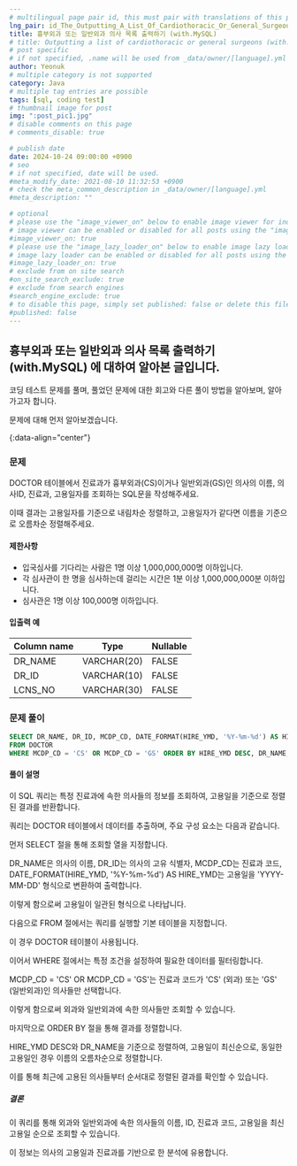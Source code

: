 ```yaml
---
# multilingual page pair id, this must pair with translations of this page. (This name must be unique)
lng_pair: id_The_Outputting_A_List_Of_Cardiothoracic_Or_General_Surgeous
title: 흉부외과 또는 일반외과 의사 목록 출력하기 (with.MySQL)
# title: Outputting a list of cardiothoracic or general surgeons (with.MySQL)
# post specific
# if not specified, .name will be used from _data/owner/[language].yml
author: Yeonuk
# multiple category is not supported
category: Java
# multiple tag entries are possible
tags: [sql, coding test]
# thumbnail image for post
img: ":post_pic1.jpg"
# disable comments on this page
# comments_disable: true

# publish date
date: 2024-10-24 09:00:00 +0900
# seo
# if not specified, date will be used.
#meta_modify_date: 2021-08-10 11:32:53 +0900
# check the meta_common_description in _data/owner/[language].yml
#meta_description: ""

# optional
# please use the "image_viewer_on" below to enable image viewer for individual pages or posts (_posts/ or [language]/_posts folders).
# image viewer can be enabled or disabled for all posts using the "image_viewer_posts: true" setting in _data/conf/main.yml.
#image_viewer_on: true
# please use the "image_lazy_loader_on" below to enable image lazy loader for individual pages or posts (_posts/ or [language]/_posts folders).
# image lazy loader can be enabled or disabled for all posts using the "image_lazy_loader_posts: true" setting in _data/conf/main.yml.
#image_lazy_loader_on: true
# exclude from on site search
#on_site_search_exclude: true
# exclude from search engines
#search_engine_exclude: true
# to disable this page, simply set published: false or delete this file
#published: false
---
```


<!-- outline-start -->

## 흉부외과 또는 일반외과 의사 목록 출력하기 (with.MySQL) 에 대하여 알아본 글입니다.

코딩 테스트 문제를 풀며, 풀었던 문제에 대한 회고와 다른 풀이 방법을 알아보며, 알아가고자 합니다.

문제에 대해 먼저 알아보겠습니다.

{:data-align="center"}

<!-- outline-end -->

### 문제

DOCTOR 테이블에서 진료과가 흉부외과(CS)이거나 일반외과(GS)인 의사의 이름, 의사ID, 진료과, 고용일자를 조회하는 SQL문을 작성해주세요.

이때 결과는 고용일자를 기준으로 내림차순 정렬하고, 고용일자가 같다면 이름을 기준으로 오름차순 정렬해주세요.

#### 제한사항

- 입국심사를 기다리는 사람은 1명 이상 1,000,000,000명 이하입니다.
- 각 심사관이 한 명을 심사하는데 걸리는 시간은 1분 이상 1,000,000,000분 이하입니다.
- 심사관은 1명 이상 100,000명 이하입니다.

#### 입출력 예

| Column name | Type        | Nullable |
| ----------- | ----------- | -------- |
| DR_NAME     | VARCHAR(20) | FALSE    |
| DR_ID       | VARCHAR(10) | FALSE    |
| LCNS_NO     | VARCHAR(30) | FALSE    |

<!-- | begin | target | words                                      | return |
| ----- | ------ | ------------------------------------------ | ------ |
| "hit" | "cog"  | ["hot", "dot", "dog", "lot", "log", "cog"] | 4      |
| "hit" | "cog"  | ["hot", "dot", "dog", "lot", "log"]        | 0      | -->

### 문제 풀이

```sql
SELECT DR_NAME, DR_ID, MCDP_CD, DATE_FORMAT(HIRE_YMD, '%Y-%m-%d') AS HIRE_YMD
FROM DOCTOR
WHERE MCDP_CD = 'CS' OR MCDP_CD = 'GS' ORDER BY HIRE_YMD DESC, DR_NAME;
```

#### 풀이 설명

이 SQL 쿼리는 특정 진료과에 속한 의사들의 정보를 조회하여, 고용일을 기준으로 정렬된 결과를 반환합니다.

쿼리는 DOCTOR 테이블에서 데이터를 추출하며, 주요 구성 요소는 다음과 같습니다.

먼저 SELECT 절을 통해 조회할 열을 지정합니다.

DR_NAME은 의사의 이름, DR_ID는 의사의 고유 식별자, MCDP_CD는 진료과 코드, DATE_FORMAT(HIRE_YMD, '%Y-%m-%d') AS HIRE_YMD는 고용일을 'YYYY-MM-DD' 형식으로 변환하여 출력합니다.

이렇게 함으로써 고용일이 일관된 형식으로 나타납니다.

다음으로 FROM 절에서는 쿼리를 실행할 기본 테이블을 지정합니다.

이 경우 DOCTOR 테이블이 사용됩니다.

이어서 WHERE 절에서는 특정 조건을 설정하여 필요한 데이터를 필터링합니다.

MCDP_CD = 'CS' OR MCDP_CD = 'GS'는 진료과 코드가 'CS' (외과) 또는 'GS' (일반외과)인 의사들만 선택합니다.

이렇게 함으로써 외과와 일반외과에 속한 의사들만 조회할 수 있습니다.

마지막으로 ORDER BY 절을 통해 결과를 정렬합니다.

HIRE_YMD DESC와 DR_NAME을 기준으로 정렬하여, 고용일이 최신순으로, 동일한 고용일인 경우 이름의 오름차순으로 정렬합니다.

이를 통해 최근에 고용된 의사들부터 순서대로 정렬된 결과를 확인할 수 있습니다.

##### 결론

이 쿼리를 통해 외과와 일반외과에 속한 의사들의 이름, ID, 진료과 코드, 고용일을 최신 고용일 순으로 조회할 수 있습니다.

이 정보는 의사의 고용일과 진료과를 기반으로 한 분석에 유용합니다.
